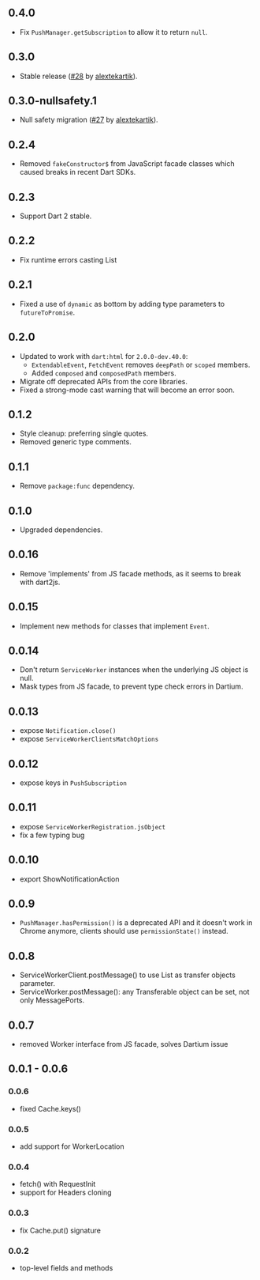 ## 0.4.0

- Fix `PushManager.getSubscription` to allow it to return `null`.

## 0.3.0

- Stable release ([#28](https://github.com/isoos/service_worker/pull/28) by [alextekartik](https://github.com/alextekartik)).

## 0.3.0-nullsafety.1

- Null safety migration ([#27](https://github.com/isoos/service_worker/pull/27) by [alextekartik](https://github.com/alextekartik)).

## 0.2.4

- Removed `fakeConstructor$` from JavaScript facade classes which caused breaks
  in recent Dart SDKs.

## 0.2.3

- Support Dart 2 stable.

## 0.2.2

- Fix runtime errors casting List<T>

## 0.2.1

- Fixed a use of `dynamic` as bottom by adding type parameters to
  `futureToPromise`.

## 0.2.0

- Updated to work with `dart:html` for `2.0.0-dev.40.0`:
  - `ExtendableEvent`, `FetchEvent` removes `deepPath` or `scoped` members.
  - Added `composed` and `composedPath` members.
- Migrate off deprecated APIs from the core libraries.
- Fixed a strong-mode cast warning that will become an error soon.

## 0.1.2

- Style cleanup: preferring single quotes.
- Removed generic type comments.

## 0.1.1

- Remove `package:func` dependency.

## 0.1.0

- Upgraded dependencies.

## 0.0.16

- Remove 'implements' from JS facade methods, as it seems to break with dart2js.

## 0.0.15

- Implement new methods for classes that implement `Event`.

## 0.0.14

- Don't return `ServiceWorker` instances when the underlying JS object is null.
- Mask types from JS facade, to prevent type check errors in Dartium.

## 0.0.13

- expose `Notification.close()`
- expose `ServiceWorkerClientsMatchOptions`

## 0.0.12

- expose keys in `PushSubscription`

## 0.0.11

- expose `ServiceWorkerRegistration.jsObject`
- fix a few typing bug

## 0.0.10

- export ShowNotificationAction

## 0.0.9

- `PushManager.hasPermission()` is a deprecated API and it doesn't work in Chrome
  anymore, clients should use `permissionState()` instead.

## 0.0.8

- ServiceWorkerClient.postMessage() to use List as transfer objects parameter.
- ServiceWorker.postMessage(): any Transferable object can be set, not only MessagePorts.

## 0.0.7

- removed Worker interface from JS facade, solves Dartium issue

## 0.0.1 - 0.0.6

### 0.0.6

- fixed Cache.keys()

### 0.0.5

- add support for WorkerLocation

### 0.0.4

- fetch() with RequestInit
- support for Headers cloning

### 0.0.3

- fix Cache.put() signature

### 0.0.2

- top-level fields and methods
